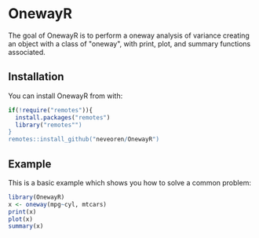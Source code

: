 
# OnewayR

<!-- badges: start -->
<!-- badges: end -->

The goal of OnewayR is to perform a oneway analysis of variance
creating an object with a class of "oneway", 
with print, plot, and summary functions associated. 

## Installation

You can install OnewayR from  with:

``` r
if(!require("remotes")){
  install.packages("remotes")
  library("remotes"")
}
remotes::install_github("neveoren/OnewayR")
```

## Example

This is a basic example which shows you how to solve a common problem:

``` r
library(OnewayR)
x <- oneway(mpg~cyl, mtcars)
print(x)
plot(x)
summary(x)
```

